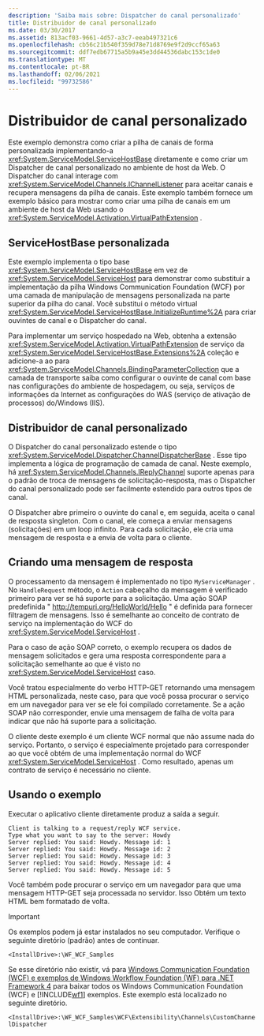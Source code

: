 ```yaml
---
description: 'Saiba mais sobre: Dispatcher do canal personalizado'
title: Distribuidor de canal personalizado
ms.date: 03/30/2017
ms.assetid: 813acf03-9661-4d57-a3c7-eeab497321c6
ms.openlocfilehash: cb56c21b540f359d78e71d8769e9f2d9ccf65a63
ms.sourcegitcommit: ddf7edb67715a5b9a45e3dd44536dabc153c1de0
ms.translationtype: MT
ms.contentlocale: pt-BR
ms.lasthandoff: 02/06/2021
ms.locfileid: "99732586"
---
```

# <a name="custom-channel-dispatcher"></a>Distribuidor de canal personalizado

Este exemplo demonstra como criar a pilha de canais de forma personalizada implementando-a <xref:System.ServiceModel.ServiceHostBase> diretamente e como criar um Dispatcher de canal personalizado no ambiente de host da Web. O Dispatcher do canal interage com <xref:System.ServiceModel.Channels.IChannelListener> para aceitar canais e recupera mensagens da pilha de canais. Este exemplo também fornece um exemplo básico para mostrar como criar uma pilha de canais em um ambiente de host da Web usando o <xref:System.ServiceModel.Activation.VirtualPathExtension> .  
  
## <a name="custom-servicehostbase"></a>ServiceHostBase personalizada  

 Este exemplo implementa o tipo base <xref:System.ServiceModel.ServiceHostBase> em vez de <xref:System.ServiceModel.ServiceHost> para demonstrar como substituir a implementação da pilha Windows Communication Foundation (WCF) por uma camada de manipulação de mensagens personalizada na parte superior da pilha do canal. Você substitui o método virtual <xref:System.ServiceModel.ServiceHostBase.InitializeRuntime%2A> para criar ouvintes de canal e o Dispatcher do canal.  
  
 Para implementar um serviço hospedado na Web, obtenha a extensão <xref:System.ServiceModel.Activation.VirtualPathExtension> de serviço da <xref:System.ServiceModel.ServiceHostBase.Extensions%2A> coleção e adicione-a ao para <xref:System.ServiceModel.Channels.BindingParameterCollection> que a camada de transporte saiba como configurar o ouvinte de canal com base nas configurações do ambiente de hospedagem, ou seja, serviços de informações da Internet as configurações do WAS (serviço de ativação de processos) do/Windows (IIS).  
  
## <a name="custom-channel-dispatcher"></a>Distribuidor de canal personalizado  

 O Dispatcher do canal personalizado estende o tipo <xref:System.ServiceModel.Dispatcher.ChannelDispatcherBase> . Esse tipo implementa a lógica de programação de camada de canal. Neste exemplo, há <xref:System.ServiceModel.Channels.IReplyChannel> suporte apenas para o padrão de troca de mensagens de solicitação-resposta, mas o Dispatcher do canal personalizado pode ser facilmente estendido para outros tipos de canal.  
  
 O Dispatcher abre primeiro o ouvinte do canal e, em seguida, aceita o canal de resposta singleton. Com o canal, ele começa a enviar mensagens (solicitações) em um loop infinito. Para cada solicitação, ele cria uma mensagem de resposta e a envia de volta para o cliente.  
  
## <a name="creating-a-response-message"></a>Criando uma mensagem de resposta  

 O processamento da mensagem é implementado no tipo `MyServiceManager` . No `HandleRequest` método, o `Action` cabeçalho da mensagem é verificado primeiro para ver se há suporte para a solicitação. Uma ação SOAP predefinida " http://tempuri.org/HelloWorld/Hello " é definida para fornecer filtragem de mensagens. Isso é semelhante ao conceito de contrato de serviço na implementação do WCF do <xref:System.ServiceModel.ServiceHost> .  
  
 Para o caso de ação SOAP correto, o exemplo recupera os dados de mensagem solicitados e gera uma resposta correspondente para a solicitação semelhante ao que é visto no <xref:System.ServiceModel.ServiceHost> caso.  
  
 Você tratou especialmente do verbo HTTP-GET retornando uma mensagem HTML personalizada, neste caso, para que você possa procurar o serviço em um navegador para ver se ele foi compilado corretamente. Se a ação SOAP não corresponder, envie uma mensagem de falha de volta para indicar que não há suporte para a solicitação.  
  
 O cliente deste exemplo é um cliente WCF normal que não assume nada do serviço. Portanto, o serviço é especialmente projetado para corresponder ao que você obtém de uma implementação normal do WCF <xref:System.ServiceModel.ServiceHost> . Como resultado, apenas um contrato de serviço é necessário no cliente.  
  
## <a name="using-the-sample"></a>Usando o exemplo  

 Executar o aplicativo cliente diretamente produz a saída a seguir.  
  
```output  
Client is talking to a request/reply WCF service.
Type what you want to say to the server: Howdy  
Server replied: You said: Howdy. Message id: 1  
Server replied: You said: Howdy. Message id: 2  
Server replied: You said: Howdy. Message id: 3  
Server replied: You said: Howdy. Message id: 4  
Server replied: You said: Howdy. Message id: 5  
```  
  
 Você também pode procurar o serviço em um navegador para que uma mensagem HTTP-GET seja processada no servidor. Isso Obtém um texto HTML bem formatado de volta.  
  
> [!IMPORTANT]
> Os exemplos podem já estar instalados no seu computador. Verifique o seguinte diretório (padrão) antes de continuar.  
>
> `<InstallDrive>:\WF_WCF_Samples`  
>
> Se esse diretório não existir, vá para [Windows Communication Foundation (WCF) e exemplos de Windows Workflow Foundation (WF) para .NET Framework 4](https://www.microsoft.com/download/details.aspx?id=21459) para baixar todos os Windows Communication Foundation (WCF) e [!INCLUDE[wf1](../../../../includes/wf1-md.md)] exemplos. Este exemplo está localizado no seguinte diretório.  
>
> `<InstallDrive>:\WF_WCF_Samples\WCF\Extensibility\Channels\CustomChannelDispatcher`
